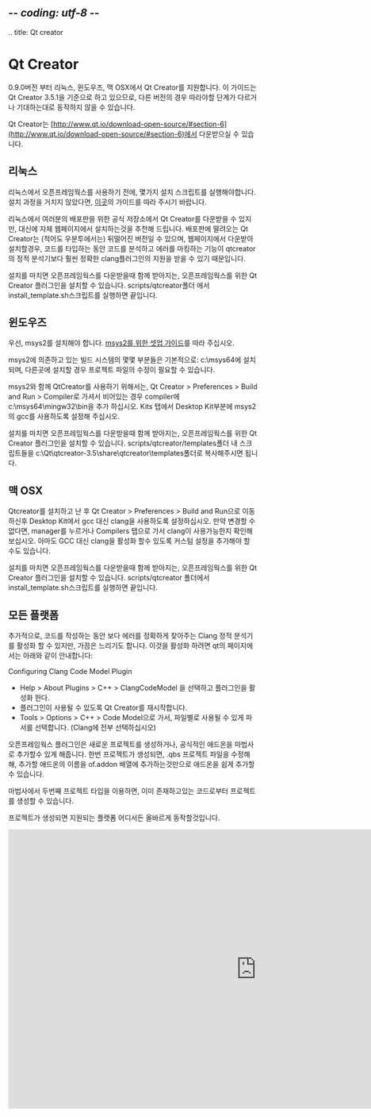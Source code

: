 ## -*- coding: utf-8 -*-
.. title: Qt creator

Qt Creator
==========

0.9.0버전 부터 리눅스, 윈도우즈, 맥 OSX에서 Qt Creator를 지원합니다. 이 가이드는 Qt Creator 3.5.1을 기준으로 하고 있으므로, 다른 버전의 경우 따라야할 단계가 다르거나 기대하는대로 동작하지 않을 수 있습니다.

Qt Creator는 [http://www.qt.io/download-open-source/#section-6](http://www.qt.io/download-open-source/#section-6)에서 다운받으실 수 있습니다.

리눅스
-----

리눅스에서 오픈프레임웍스를 사용하기 전에, 몇가지 설치 스크립트를 실행해야합니다. 설치 과정을 거치지 않았다면, [이곳](../linux-install/)의 가이드를 따라 주시기 바랍니다.

리눅스에서 여러분의 배포판을 위한 공식 저장소에서 Qt Creator를 다운받을 수 있지만, 대신에 자체 웹페이지에서 설치하는것을 추천해 드립니다. 배포판에 딸려오는 Qt Creator는 (적어도 우분투에서는) 뒤떨어진 버전일 수 있으며, 웹페이지에서 다운받아 설치할경우, 코드를 타입하는 동안 코드를 분석하고 에러를 마킹하는 기능이 qtcreator의 정적 분석기보다 훨씬 정확한 clang플러그인의 지원을 받을 수 있기 때문입니다. 

설치를 마치면 오픈프레임웍스를 다운받을때 함께 받아지는, 오픈프레임웍스를 위한 Qt Creator 플러그인을 설치할 수 있습니다. scripts/qtcreator폴더 에서 install_template.sh스크립트를 실행하면 끝입니다.

윈도우즈
----

우선, msys2를 설치해야 합니다. [msys2를 위한 셋업 가이드](../msys2)를 따라 주십시오.

msys2에 의존하고 있는 빌드 시스템의 몇몇 부분들은 기본적으로: c:\msys64에 설치되며, 다른곳에 설치할 경우 프로젝트 파일의 수정이 필요할 수 있습니다.

msys2와 함께 QtCreator를 사용하기 위해서는, Qt Creator > Preferences > Build and Run > Compiler로 가셔서 비어있는 경우 compiler에 c:\msys64\mingw32\bin을 추가 하십시오. Kits 탭에서 Desktop Kit부분에 msys2의 gcc를 사용하도록 설정해 주십시오.

설치를 마치면 오픈프레임웍스를 다운받을때 함께 받아지는, 오픈프레임웍스를 위한 Qt Creator 플러그인을 설치할 수 있습니다. scripts/qtcreator/templates폴더 내 스크립트들을 c:\Qt\qtcreator-3.5\share\qtcreator\templates폴더로 복사해주시면 됩니다.

맥 OSX
----

Qtcreator를 설치하고 난 후 Qt Creator > Preferences > Build and Run으로 이동하신후 Desktop Kit에서 gcc 대신 clang을 사용하도록 설정하십시오. 만약 변경할 수 없다면, manager를 누르거나 Compilers 탭으로 가서 clang이 사용가능한지 확인해보십시오. 아마도 GCC 대신 clang을 활성화 할수 있도록 커스텀 설정을 추가해야 할 수도 있습니다.

설치를 마치면 오픈프레임웍스를 다운받을때 함께 받아지는, 오픈프레임웍스를 위한 Qt Creator 플러그인을 설치할 수 있습니다. scripts/qtcreator 폴더에서 install_template.sh스크립트를 실행하면 끝입니다.

모든 플랫폼
-------------

추가적으로, 코드를 작성하는 동안 보다 에러를 정확하게 찾아주는 Clang 정적 분석기를 활성화 할 수 있지만, 가끔은 느리기도 합니다. 이것을 활성화 하려면 qt의 페이지에서는 아래와 같이 안내합니다:

Configuring Clang Code Model Plugin

  - Help > About Plugins > C++ > ClangCodeModel 을 선택하고 플러그인을 활성화 한다.
  - 플러그인이 사용될 수 있도록 Qt Creator를 재시작합니다.
  - Tools > Options > C++ > Code Model으로 가서, 파일별로 사용될 수 있게 파서를 선택합니다. (Clang에 전부 선택하십시오)

오픈프레임웍스 플러그인은 새로운 프로젝트를 생성하거나, 공식적인 애드온을 마법사로 추가할수 있게 해줍니다. 한번 프로젝트가 생성되면, .qbs 프로젝트 파일을 수정해해, 추가할 애드온의 이름을 of.addon 배열에 추가하는것만으로 애드온을 쉽게 추가할 수 있습니다.

마법사에서 두번째 프로젝트 타입을 이용하면, 이미 존재하고있는 코드로부터 프로젝트를 생성할 수 있습니다.

프로젝트가 생성되면 지원되는 플랫폼 어디서든 올바르게 동작할것입니다.

<iframe src="https://player.vimeo.com/video/142272907" width="1000" height="563" frameborder="0" webkitallowfullscreen mozallowfullscreen allowfullscreen></iframe>
